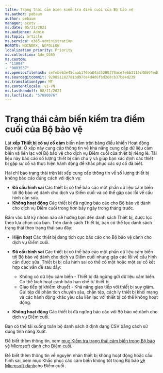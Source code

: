 ```yaml
---
title: Trạng thái cảm biến kiểm tra điểm cuối của Bộ bảo vệ
ms.author: pebaum
author: pebaum
manager: scotv
ms.date: 05/21/2021
ms.audience: Admin
ms.topic: article
ms.service: o365-administration
ROBOTS: NOINDEX, NOFOLLOW
localization_priority: Priority
ms.collection: Adm_O365
ms.custom:
- "11084"
- "9003537"
ms.openlocfilehash: cefebe63e45caab176ba84a35280378ace7e6b3115c48694ed043a39b4d93c1e
ms.sourcegitcommit: 920051182781bd97ce4d4d6fbd268cb37b84d239
ms.translationtype: MT
ms.contentlocale: vi-VN
ms.lasthandoff: 08/11/2021
ms.locfileid: "57890076"
---
```

# <a name="defender-endpoint-check-sensor-status"></a>Trạng thái cảm biến kiểm tra điểm cuối của Bộ bảo vệ

Lát **xếp Thiết bị có sự cố cảm** biến nằm trên bảng điều khiển Hoạt động Bảo mật. Ô xếp này cung cấp thông tin về khả năng cung cấp dữ liệu cảm biến và liên lạc với Bộ bảo vệ cho dịch vụ Điểm cuối của thiết bị riêng lẻ. Tài liệu này báo cáo số lượng thiết bị cần chú ý và giúp bạn xác định các thiết bị gặp sự cố và thực hiện hành động để khắc phục các sự cố đã biết.

Hai chỉ báo trạng thái trên lát xếp cung cấp thông tin về số lượng thiết bị không báo cáo đúng cách với dịch vụ:

- **Đã cấu hình sai** Các thiết bị có thể báo cáo một phần dữ liệu cảm biến tới Bộ bảo vệ dành cho dịch vụ Điểm cuối và có thể gặp các lỗi về cấu hình cần sửa.
- **Không hoạt động** Các thiết bị đã ngừng báo cáo cho Bộ bảo vệ dành cho dịch vụ Điểm cuối trong hơn bảy ngày trong tháng trước.

Bấm vào bất kỳ nhóm nào sẽ hướng bạn đến danh sách Thiết bị, được lọc theo lựa chọn của bạn. Trên danh sách Thiết bị, bạn có thể lọc danh sách trạng thái theo trạng thái sau đây:

- **Hiện hoạt** Các thiết bị đang tích cực báo cáo cho Bộ bảo vệ dành cho dịch vụ Điểm cuối.
- **Đã cấu hình sai** Các thiết bị có thể báo cáo một phần dữ liệu cảm biến tới Bộ bảo vệ dành cho dịch vụ Điểm cuối nhưng gặp các lỗi về cấu hình cần được sửa. Thiết bị bị cấu hình sai có thể có một hoặc một sự cố kết hợp các vấn đề sau đây:

    - Không có dữ liệu cảm biến - Thiết bị đã ngừng gửi dữ liệu cảm biến. Có thể kích hoạt cảnh báo hạn chế từ thiết bị.
    - Giao tiếp bị khiếm khuyết - Khả năng giao tiếp với thiết bị suy giảm. Gửi tệp để phân tích chuyên sâu, chặn tệp, cách ly thiết bị khỏi mạng và các hành động khác yêu cầu liên lạc với thiết bị có thể không hoạt động.
- **Không hoạt động** Các thiết bị đã ngừng báo cáo với Bộ bảo vệ dành cho dịch vụ Điểm cuối.

Bạn có thể tải xuống toàn bộ danh sách ở định dạng CSV bằng cách sử dụng tính năng Xuất.

Để biết thêm thông tin, xem [mục Kiểm tra trạng thái cảm biến trong Bộ bảo vệ Microsoft dành cho Điểm cuối](https://docs.microsoft.com/microsoft-365/security/defender-endpoint/check-sensor-status).

Để biết thêm thông tin về nguyên nhân thiết bị không hoạt động hoặc cấu hình sai, xem mục Khắc phục các cảm biến không tốt trong Bộ bảo [vệ Microsoft dành](https://docs.microsoft.com/microsoft-365/security/defender-endpoint/fix-unhealthy-sensors)cho Điểm cuối .
